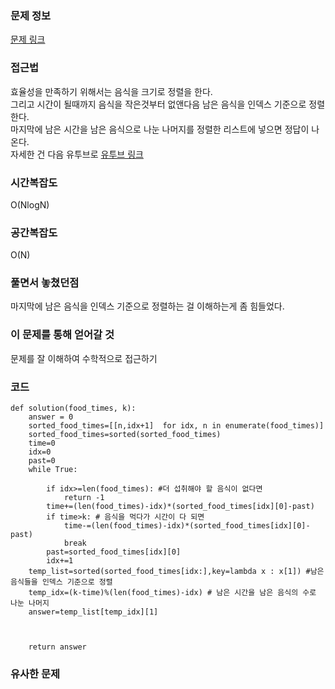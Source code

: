 ### 문제 정보
[문제 링크](https://school.programmers.co.kr/learn/courses/30/lessons/42891)

### 접근법

효율성을 만족하기 위해서는 음식을 크기로 정렬을 한다.  
그리고 시간이 될때까지 음식을 작은것부터 없앤다음 남은 음식을 인덱스 기준으로 정렬한다.  
마지막에 남은 시간을 남은 음식으로 나눈 나머지를 정렬한 리스트에 넣으면 정답이 나온다.  
자세한 건 다음 유투브로 [유투브 링크](https://www.youtube.com/watch?v=zpz8SMzwiHM)



### 시간복잡도
O(NlogN)

### 공간복잡도
O(N)

### 풀면서 놓쳤던점
마지막에 남은 음식을 인덱스 기준으로 정렬하는 걸 이해하는게 좀 힘들었다.


### 이 문제를 통해 얻어갈 것
문제를 잘 이해하여 수학적으로 접근하기

### 코드
```
def solution(food_times, k):
    answer = 0
    sorted_food_times=[[n,idx+1]  for idx, n in enumerate(food_times)]
    sorted_food_times=sorted(sorted_food_times)
    time=0
    idx=0
    past=0
    while True:
        
        if idx>=len(food_times): #더 섭취해야 할 음식이 없다면
            return -1
        time+=(len(food_times)-idx)*(sorted_food_times[idx][0]-past)
        if time>k: # 음식을 먹다가 시간이 다 되면
            time-=(len(food_times)-idx)*(sorted_food_times[idx][0]-past)
            break
        past=sorted_food_times[idx][0]
        idx+=1
    temp_list=sorted(sorted_food_times[idx:],key=lambda x : x[1]) #남은 음식들을 인덱스 기준으로 정렬
    temp_idx=(k-time)%(len(food_times)-idx) # 남은 시간을 남은 음식의 수로 나눈 나머지
    answer=temp_list[temp_idx][1]
    
        
        
    return answer
```
### 유사한 문제
